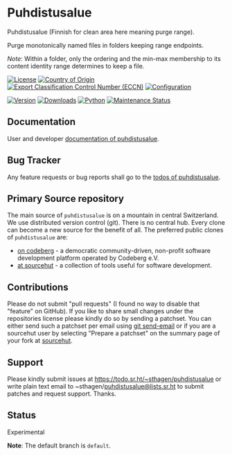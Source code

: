 # Puhdistusalue

Puhdistusalue (Finnish for clean area here meaning purge range).

Purge monotonically named files in folders keeping range endpoints.

*Note*: Within a folder, only the ordering and the min-max membership to its content identity range determines to keep a file.

[![License](https://git.sr.ht/~sthagen/puhdistusalue/blob/default/docs/badges/license-spdx-mit.svg)](https://git.sr.ht/~sthagen/puhdistusalue/tree/default/item/LICENSE)
[![Country of Origin](https://git.sr.ht/~sthagen/puhdistusalue/blob/default/docs/badges/country-of-origin-name-switzerland-neutral.svg)](https://git.sr.ht/~sthagen/puhdistusalue/tree/default/item/COUNTRY-OF-ORIGIN)
[![Export Classification Control Number (ECCN)](https://git.sr.ht/~sthagen/puhdistusalue/blob/default/docs/badges/export-control-classification-number_eccn-ear99-neutral.svg)](https://git.sr.ht/~sthagen/puhdistusalue/tree/default/item/EXPORT-CONTROL-CLASSIFICATION-NUMBER)
[![Configuration](https://git.sr.ht/~sthagen/puhdistusalue/blob/default/docs/badges/configuration-sbom.svg)](https://git.sr.ht/~sthagen/puhdistusalue/tree/default/item/docs/third-party/README.md)

[![Version](https://git.sr.ht/~sthagen/puhdistusalue/blob/default/docs/badges/latest-release.svg)](https://pypi.python.org/pypi/puhdistusalue/)
[![Downloads](https://git.sr.ht/~sthagen/puhdistusalue/blob/default/docs/badges/downloads-per-month.svg)](https://pepy.tech/project/puhdistusalue)
[![Python](https://git.sr.ht/~sthagen/puhdistusalue/blob/default/docs/badges/python-versions.svg)](https://pypi.python.org/pypi/puhdistusalue/)
[![Maintenance Status](https://git.sr.ht/~sthagen/puhdistusalue/blob/default/docs/badges/commits-per-year.svg)](https://git.sr.ht/~sthagen/puhdistusalue/log)

## Documentation

User and developer [documentation of puhdistusalue](https://codes.dilettant.life/docs/puhdistusalue).

## Bug Tracker

Any feature requests or bug reports shall go to the [todos of puhdistusalue](https://todo.sr.ht/~sthagen/puhdistusalue).

## Primary Source repository

The main source of `puhdistusalue` is on a mountain in central Switzerland.
We use distributed version control (git).
There is no central hub.
Every clone can become a new source for the benefit of all.
The preferred public clones of `puhdistusalue` are:

* [on codeberg](https://codeberg.org/sthagen/puhdistusalue) - a democratic community-driven, non-profit software development platform operated by Codeberg e.V.
* [at sourcehut](https://git.sr.ht/~sthagen/puhdistusalue) - a collection of tools useful for software development.

## Contributions

Please do not submit "pull requests" (I found no way to disable that "feature" on GitHub).
If you like to share small changes under the repositories license please kindly do so by sending a patchset.
You can either send such a patchset per email using [git send-email](https://git-send-email.io) or 
if you are a sourcehut user by selecting "Prepare a patchset" on the summary page of your fork at [sourcehut](https://git.sr.ht/).

## Support

Please kindly submit issues at https://todo.sr.ht/~sthagen/puhdistusalue or write plain text email to ~sthagen/puhdistusalue@lists.sr.ht to submit patches and request support. Thanks.

## Status

Experimental

**Note**: The default branch is `default`.
